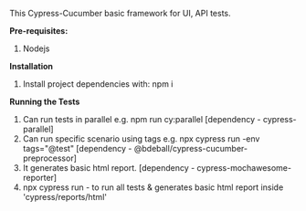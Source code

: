This Cypress-Cucumber basic framework for UI, API tests.

**Pre-requisites:**
1. Nodejs
   
**Installation**
1. Install project dependencies with: npm i

**Running the Tests**
1. Can run tests in parallel e.g. npm run cy:parallel [dependency - cypress-parallel]
2. Can run specific scenario using tags e.g. npx cypress run -env tags="@test"  [dependency - @bdeball/cypress-cucumber-preprocessor]
3. It generates basic html report. [dependency - cypress-mochawesome-reporter]
4. npx cypress run - to run all tests & generates basic html report inside 'cypress/reports/html'
